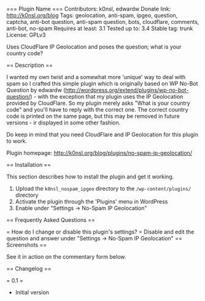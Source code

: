 === Plugin Name ===
Contributors: k0nsl, edwardw
Donate link: http://k0nsl.org/blog
Tags: geolocation, anti-spam, ipgeo, question, captcha, anti-bot question, anti-spam question, bots, cloudflare, comments, anti-bot, no-spam
Requires at least: 3.1
Tested up to: 3.4
Stable tag: trunk
License: GPLv3

Uses CloudFlare IP Geolocation and poses the question; what is your country code?

== Description ==

I wanted my own twist and a somewhat more 'unique' way to deal with spam so I crafted this simple plugin which is originally based on WP No-Bot Question by edwardw (http://wordpress.org/extend/plugins/wp-no-bot-question/) - with the exception that my plugin uses the IP Geolocation provided by CloudFlare. So my plugin merely asks "What is your country code" and you'll have to reply with the correct one. The correct country code is printed on the same page, but this may be removed in future versions - ir displayed in some other fashion.

Do keep in mind that you need CloudFlare and IP Geolocation for this plugin to work.

Plugin homepage: http://k0nsl.org/blog/plugins/no-spam-ip-geolocation/

== Installation ==

This section describes how to install the plugin and get it working.

1. Upload the `k0nsl_nospam_ipgeo` directory to the `/wp-content/plugins/` directory
1. Activate the plugin through the 'Plugins' menu in WordPress
1. Enable under "Settings -> No-Spam IP Geolocation"

== Frequently Asked Questions ==

= How do I change or disable this plugin's settings? =
Disable and edit the question and answer under "Settings -> No-Spam IP Geolocation"
== Screenshots ==

See it in action on the commentary form below.

== Changelog ==

= 0.1 =
* Initial version
